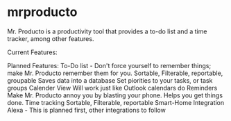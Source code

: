 # mrproducto
Mr. Producto is a productivity tool that provides a to-do list and a time tracker, among other features.

Current Features:


Planned Features:
To-Do list - Don't force yourself to remember things; make Mr. Producto remember them for you.
    Sortable, Filterable, reportable, groupable
    Saves data into a database
    Set piorities to your tasks, or task groups
    Calender View
        Will work just like Outlook calendars do
    Reminders
        Make Mr. Producto annoy you by blasting your phone. Helps you get things done.
Time tracking
    Sortable, Filterable, reportable
Smart-Home Integration
    Alexa - This is planned first, other integrations to follow